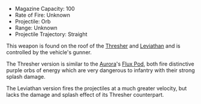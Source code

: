 - Magazine Capacity: 100
- Rate of Fire: Unknown
- Projectile: Orb
- Range: Unknown
- Projectile Trajectory: Straight

This weapon is found on the roof of the [Thresher](../vehicles/Thresher.md) and
[Leviathan](../vehicles/Leviathan.md) and is controlled by the vehicle's gunner.

The Thresher version is similar to the [Aurora](../vehicles/Aurora.md)'s
[Flux Pod](../items/Flux_Pod.md), both fire distinctive purple orbs of energy
which are very dangerous to infantry with their strong splash damage.

The Leviathan version fires the projectiles at a much greater velocity, but
lacks the damage and splash effect of its Thresher counterpart.
